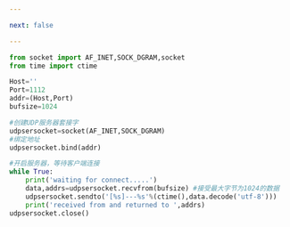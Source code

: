 ```yaml
---

next: false

---
```




<BlogInfo id="888" title="3.UDP时间服务器端" author="白日梦想猿" pv=0 read_times=0 pre_cost_time="0分23秒" category="网络编程书" tag_list="['网络编程书']" create_time="2020.06.21 14:39:28" update_time="2020.06.21 15:01:40" />

```python
from socket import AF_INET,SOCK_DGRAM,socket
from time import ctime

Host=''
Port=1112
addr=(Host,Port)
bufsize=1024

#创建UDP服务器套接字
udpsersocket=socket(AF_INET,SOCK_DGRAM)
#绑定地址
udpsersocket.bind(addr)

#开启服务器，等待客户端连接
while True:
    print('waiting for connect.....')
    data,addrs=udpsersocket.recvfrom(bufsize) #接受最大字节为1024的数据
    udpsersocket.sendto('[%s]---%s'%(ctime(),data.decode('utf-8')))
    print('received from and returned to ',addrs)
udpsersocket.close()
```



<ActionBox />
